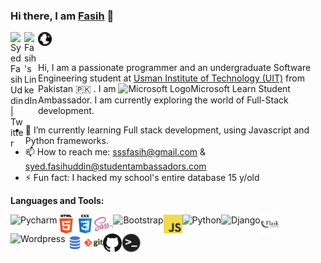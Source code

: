 
### Hi there, I am [Fasih](https://www.linkedin.com/in/sssfasih/) 👋

<a href="https://twitter.com/sssfasih">
  <img align="left" alt="Syed Fasih Uddin | Twitter" width="22px" src="https://cdn.jsdelivr.net/npm/simple-icons@v3/icons/twitter.svg" /> 
</a>
<a href="https://www.linkedin.com/in/sssfasih/">
  <img align="left" alt="Fasih's LinkedIn" width="22px" src="https://cdn.jsdelivr.net/npm/simple-icons@v3/icons/linkedin.svg" />
</a>
<a href="sssfasih.me">
  <img align="left" alt="Fasih's Website" width="22px" src="https://raw.githubusercontent.com/iconic/open-iconic/master/svg/globe.svg" />
</a> 


<br />
<br />

Hi, I am a passionate programmer and an undergraduate Software Engineering student at [Usman Institute of Technology (UIT)](http://uit.edu/) from Pakistan :pakistan: . I am <img alt="Microsoft Logo" width="14px" src="https://cdn.worldvectorlogo.com/logos/microsoft-5.svg" />Microsoft Learn Student Ambassador. I am currently exploring the world of Full-Stack development.  


<!-- - 🔭 I’m currently working as an internee @ -->
- 🌱 I’m currently learning Full stack development, using Javascript and Python frameworks.
- 📫 How to reach me: sssfasih@gmail.com  & syed.fasihuddin@studentambassadors.com
- ⚡ Fun fact:  I hacked my school's entire database 15 y/old

**Languages and Tools:**  

<img align="left" alt="Pycharm" height="30px" src="https://brandeps.com/logo-download/P/Pycharm-logo-vector-01.svg" />
<img align="left" alt="HTML5" height="30px" src="https://raw.githubusercontent.com/github/explore/80688e429a7d4ef2fca1e82350fe8e3517d3494d/topics/html/html.png" />
<img align="left" alt="CSS3" height="30px" src="https://raw.githubusercontent.com/github/explore/80688e429a7d4ef2fca1e82350fe8e3517d3494d/topics/css/css.png" />
<img align="left" alt="Sass" height="30px" src="https://raw.githubusercontent.com/github/explore/80688e429a7d4ef2fca1e82350fe8e3517d3494d/topics/sass/sass.png" />
<img align="left" alt="Bootstrap" height="30px" src="https://cdn.worldvectorlogo.com/logos/bootstrap-5-1.svg" />
<img align="left" alt="JavaScript" height="30px" src="https://raw.githubusercontent.com/github/explore/80688e429a7d4ef2fca1e82350fe8e3517d3494d/topics/javascript/javascript.png" />
<img align="left" alt="Python" height="30px" src="https://cdn.worldvectorlogo.com/logos/python-5.svg" />
<img align="left" alt="Django" height="30px" src="https://static.djangoproject.com/img/logos/django-logo-negative.svg" />
<img align="left" alt="Flask" height="30px" src="https://raw.githubusercontent.com/github/explore/80688e429a7d4ef2fca1e82350fe8e3517d3494d/topics/flask/flask.png" />
<img align="left" alt="Wordpress" height="30px" src="https://cdn.worldvectorlogo.com/logos/wordpress-blue.svg" />

<img align="left" alt="SQL" height="30px" src="https://raw.githubusercontent.com/github/explore/80688e429a7d4ef2fca1e82350fe8e3517d3494d/topics/sql/sql.png" />

<img align="left" alt="Git" height="30px" src="https://raw.githubusercontent.com/github/explore/80688e429a7d4ef2fca1e82350fe8e3517d3494d/topics/git/git.png" />
<img align="left" alt="GitHub" height="30px" src="https://raw.githubusercontent.com/github/explore/78df643247d429f6cc873026c0622819ad797942/topics/github/github.png" />
<img align="left" alt="Terminal" height="30px" src="https://raw.githubusercontent.com/github/explore/80688e429a7d4ef2fca1e82350fe8e3517d3494d/topics/terminal/terminal.png" />

<!--img align="left" alt="Vue" height="30px" src="https://raw.githubusercontent.com/github/explore/80688e429a7d4ef2fca1e82350fe8e3517d3494d/topics/vue/vue.png" / -->


